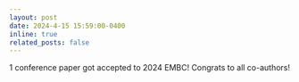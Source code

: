 ```yaml
---
layout: post
date: 2024-4-15 15:59:00-0400
inline: true
related_posts: false
---
```


1 conference paper got accepted to 2024 EMBC! Congrats to all co-authors!